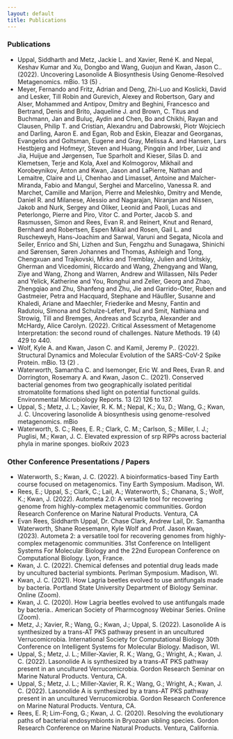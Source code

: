 ```yaml
---
layout: default
title: Publications
---
```



### Publications

- Uppal, Siddharth and Metz, Jackie L. and Xavier, René K. and Nepal, Keshav Kumar and Xu, Dongbo and Wang, Guojun and Kwan, Jason C.. (2022). Uncovering Lasonolide A Biosynthesis Using Genome-Resolved Metagenomics. mBio. 13 (5) .
- Meyer, Fernando and Fritz, Adrian and Deng, Zhi-Luo and Koslicki, David and Lesker, Till Robin and Gurevich, Alexey and Robertson, Gary and Alser, Mohammed and Antipov, Dmitry and Beghini, Francesco and Bertrand, Denis and Brito, Jaqueline J. and Brown, C. Titus and Buchmann, Jan and Buluç, Aydin and Chen, Bo and Chikhi, Rayan and Clausen, Philip T. and Cristian, Alexandru and Dabrowski, Piotr Wojciech and Darling, Aaron E. and Egan, Rob and Eskin, Eleazar and Georganas, Evangelos and Goltsman, Eugene and Gray, Melissa A. and Hansen, Lars Hestbjerg and Hofmeyr, Steven and Huang, Pingqin and Irber, Luiz and Jia, Huijue and Jørgensen, Tue Sparholt and Kieser, Silas D. and Klemetsen, Terje and Kola, Axel and Kolmogorov, Mikhail and Korobeynikov, Anton and Kwan, Jason and LaPierre, Nathan and Lemaitre, Claire and Li, Chenhao and Limasset, Antoine and Malcher-Miranda, Fabio and Mangul, Serghei and Marcelino, Vanessa R. and Marchet, Camille and Marijon, Pierre and Meleshko, Dmitry and Mende, Daniel R. and Milanese, Alessio and Nagarajan, Niranjan and Nissen, Jakob and Nurk, Sergey and Oliker, Leonid and Paoli, Lucas and Peterlongo, Pierre and Piro, Vitor C. and Porter, Jacob S. and Rasmussen, Simon and Rees, Evan R. and Reinert, Knut and Renard, Bernhard and Robertsen, Espen Mikal and Rosen, Gail L. and Ruscheweyh, Hans-Joachim and Sarwal, Varuni and Segata, Nicola and Seiler, Enrico and Shi, Lizhen and Sun, Fengzhu and Sunagawa, Shinichi and Sørensen, Søren Johannes and Thomas, Ashleigh and Tong, Chengxuan and Trajkovski, Mirko and Tremblay, Julien and Uritskiy, Gherman and Vicedomini, Riccardo and Wang, Zhengyang and Wang, Ziye and Wang, Zhong and Warren, Andrew and Willassen, Nils Peder and Yelick, Katherine and You, Ronghui and Zeller, Georg and Zhao, Zhengqiao and Zhu, Shanfeng and Zhu, Jie and Garrido-Oter, Ruben and Gastmeier, Petra and Hacquard, Stephane and Häußler, Susanne and Khaledi, Ariane and Maechler, Friederike and Mesny, Fantin and Radutoiu, Simona and Schulze-Lefert, Paul and Smit, Nathiana and Strowig, Till and Bremges, Andreas and Sczyrba, Alexander and McHardy, Alice Carolyn. (2022). Critical Assessment of Metagenome Interpretation: the second round of challenges. Nature Methods. 19 (4) 429 to 440.
- Wolf, Kyle A. and Kwan, Jason C. and Kamil, Jeremy P.. (2022). Structural Dynamics and Molecular Evolution of the SARS-CoV-2 Spike Protein. mBio. 13 (2) .
- Waterworth, Samantha C. and Isemonger, Eric W. and Rees, Evan R. and Dorrington, Rosemary A. and Kwan, Jason C.. (2021). Conserved bacterial genomes from two geographically isolated peritidal stromatolite formations shed light on potential functional guilds. Environmental Microbiology Reports. 13 (2) 126 to 137. 
- Uppal, S.; Metz, J. L.; Xavier, R. K. M.; Nepal, K.; Xu, D.; Wang, G.; Kwan, J. C. Uncovering lasonolide A biosynthesis using genome-resolved metagenomics. mBio
- Waterworth, S. C.; Rees, E. R.; Clark, C. M.; Carlson, S.; Miller, I. J.; Puglisi, M.; Kwan, J. C. Elevated expression of srp RiPPs across bacterial phyla in marine sponges. bioRxiv 2023


### Other Conference Presentations / Papers

- Waterworth, S.; Kwan, J. C. (2022). A bioinformatics-based Tiny Earth course focused on metagenomics. Tiny Earth Symposium. Madison, WI.
- Rees, E.; Uppal, S.; Clark, C.; Lail, A.; Waterworth, S.; Chanana, S.; Wolf, K.; Kwan, J. (2022). Autometa 2.0: A versatile tool for recovering genome from highly-complex metagenomic communities. Gordon Research Conference on Marine Natural Products. Ventura, CA
- Evan Rees, Siddharth Uppal, Dr. Chase Clark, Andrew Lail, Dr. Samantha Waterworth, Shane Roesemann, Kyle Wolf and Prof. Jason Kwan, (2023). Autometa 2: a versatile tool for recovering genomes from highly-complex metagenomic
communities. 31st Conference on Intelligent Systems For Molecular Biology and the 22nd European Conference on Computational Biology. Lyon, France.
- Kwan, J. C. (2022). Chemical defenses and potential drug leads made by uncultured bacterial symbionts. Perlman Symposium. Madison, WI.
- Kwan, J. C. (2021). How Lagria beetles evolved to use antifungals made by bacteria. Portland State University Department of Biology Seminar. Online (Zoom). 
- Kwan, J. C. (2020). How Lagria beetles evolved to use antifungals made by bacteria.. American Society of Pharmcognosy Webinar Series. Online (Zoom).
- Metz, J.; Xavier, R.; Wang, G.; Kwan, J.; Uppal, S. (2022). Lasonolide A is synthesized by a trans-AT PKS pathway present in an uncultured Verrucomicrobia. International Society for Computational Biology 30th Conference on Intelligent Systems for Molecular Biology. Madison, WI.
- Uppal, S.; Metz, J. L.; Miller-Xavier, R. K.; Wang, G.; Wright, A.; Kwan, J. C. (2022). Lasonolide A is synthesized by a trans-AT PKS pathway present in an uncultured Verrucomicrobia. Gordon Research Seminar on Marine Natural Products. Ventura, CA.
- Uppal, S.; Metz, J. L.; Miller-Xavier, R. K.; Wang, G.; Wright, A.; Kwan, J. C. (2022). Lasonolide A is synthesized by a trans-AT PKS pathway present in an uncultured Verrucomicrobia. Gordon Research Conference on Marine Natural Products. Ventura, CA.
- Rees, E. R; Lim-Fong, G.; Kwan, J. C. (2020). Resolving the evolutionary paths of bacterial endosymbionts in Bryozoan sibling species. Gordon Research Conference on Marine Natural Products. Ventura, California.
